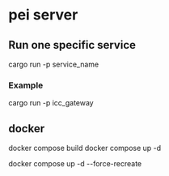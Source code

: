 # pei server

## Run one specific service  
cargo run -p service_name
### Example  
cargo run -p icc_gateway

## docker
docker compose build
docker compose up -d

docker compose up -d --force-recreate